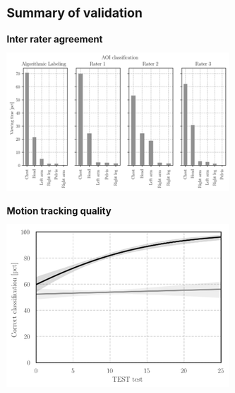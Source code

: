# Summary of validation

## Inter rater agreement
![img](RaterComparison.svg)



## Motion tracking quality

![img](VisiblePoints.svg)

